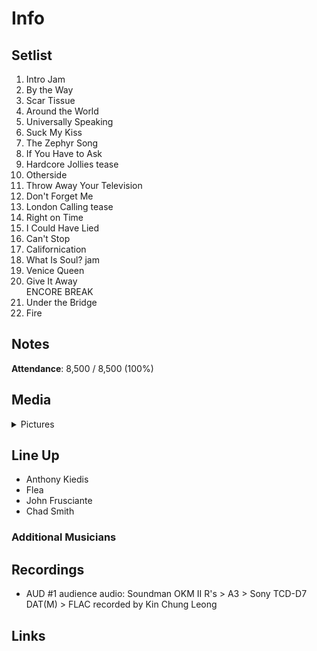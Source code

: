 # Info

## Setlist

1. Intro Jam
2. By the Way
3. Scar Tissue
4. Around the World
5. Universally Speaking
6. Suck My Kiss
7. The Zephyr Song
8. If You Have to Ask
9. Hardcore Jollies tease
10. Otherside
11. Throw Away Your Television
12. Don't Forget Me
13. London Calling tease
14. Right on Time
15. I Could Have Lied
16. Can't Stop
17. Californication
18. What Is Soul? jam
19. Venice Queen
20. Give It Away
<br>ENCORE BREAK
21. Under the Bridge
22. Fire

## Notes

**Attendance**: 8,500 / 8,500 (100%)

## Media 

<details>
  <summary>Pictures</summary>
  <!--<img alt="Setlist" title="Setlist" src="_.jpg" height="200" />
  <img alt="Ticket" title="Ticket" src="_.jpg" height="200" />
  <img alt="Flyer" title="Flyer" src="_.jpg" height="200" />
  <img alt="Clipping" title="Clipping" src="_.jpg" height="200" />-->
</details>

## Line Up

* Anthony Kiedis
* Flea
* John Frusciante
* Chad Smith

### Additional Musicians

## Recordings

* AUD #1 audience audio: Soundman OKM II R's > A3 > Sony TCD-D7 DAT(M) > FLAC recorded by Kin Chung Leong

## Links